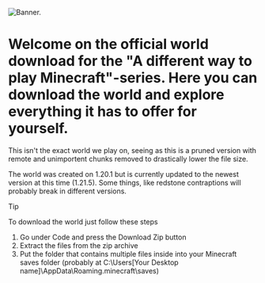 ![Banner.](https://yt3.googleusercontent.com/Z0K0JwLxN4FHCaoOz33fh1ZS7kAJdJm-BTxxzxnIE0LwXQkZd_tEK7lxBqaEuk6wpQZtTP311kc=w1707-fcrop64=1,00005a57ffffa5a8-k-c0xffffffff-no-nd-rj)
# Welcome on the official world download for the "A different way to play Minecraft"-series. Here you can download the world and explore everything it has to offer for yourself.

This isn't the exact world we play on, seeing as this is a pruned version with remote and unimportent chunks removed to drastically lower the file size.

The world was created on 1.20.1 but is currently updated to the newest version at this time (1.21.5).
Some things, like redstone contraptions will probably break in different versions.

> [!TIP]
> To download the world just follow these steps 
> 1. Go under Code and press the Download Zip button
> 2. Extract the files from the zip archive
> 3. Put the folder that contains multiple files inside into your Minecraft saves folder (probably at C:\Users\[Your Desktop name]\AppData\Roaming\.minecraft\saves)
